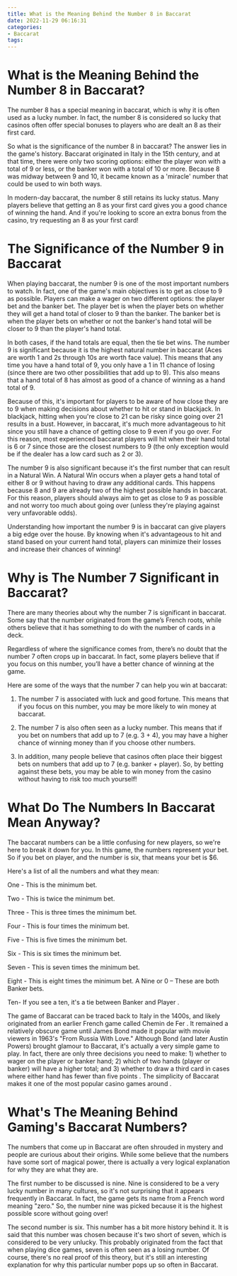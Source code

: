 ```yaml
---
title: What is the Meaning Behind the Number 8 in Baccarat
date: 2022-11-29 06:16:31
categories:
- Baccarat
tags:
---
```



#  What is the Meaning Behind the Number 8 in Baccarat?

The number 8 has a special meaning in baccarat, which is why it is often used as a lucky number. In fact, the number 8 is considered so lucky that casinos often offer special bonuses to players who are dealt an 8 as their first card.

So what is the significance of the number 8 in baccarat? The answer lies in the game's history. Baccarat originated in Italy in the 15th century, and at that time, there were only two scoring options: either the player won with a total of 9 or less, or the banker won with a total of 10 or more. Because 8 was midway between 9 and 10, it became known as a 'miracle' number that could be used to win both ways.

In modern-day baccarat, the number 8 still retains its lucky status. Many players believe that getting an 8 as your first card gives you a good chance of winning the hand. And if you're looking to score an extra bonus from the casino, try requesting an 8 as your first card!

#  The Significance of the Number 9 in Baccarat

When playing baccarat, the number 9 is one of the most important numbers to watch. In fact, one of the game's main objectives is to get as close to 9 as possible. Players can make a wager on two different options: the player bet and the banker bet. The player bet is when the player bets on whether they will get a hand total of closer to 9 than the banker. The banker bet is when the player bets on whether or not the banker's hand total will be closer to 9 than the player's hand total.

In both cases, if the hand totals are equal, then the tie bet wins. The number 9 is significant because it is the highest natural number in baccarat (Aces are worth 1 and 2s through 10s are worth face value). This means that any time you have a hand total of 9, you only have a 1 in 11 chance of losing (since there are two other possibilities that add up to 9). This also means that a hand total of 8 has almost as good of a chance of winning as a hand total of 9.

Because of this, it's important for players to be aware of how close they are to 9 when making decisions about whether to hit or stand in blackjack. In blackjack, hitting when you're close to 21 can be risky since going over 21 results in a bust. However, in baccarat, it's much more advantageous to hit since you still have a chance of getting close to 9 even if you go over. For this reason, most experienced baccarat players will hit when their hand total is 6 or 7 since those are the closest numbers to 9 (the only exception would be if the dealer has a low card such as 2 or 3).

The number 9 is also significant because it's the first number that can result in a Natural Win. A Natural Win occurs when a player gets a hand total of either 8 or 9 without having to draw any additional cards. This happens because 8 and 9 are already two of the highest possible hands in baccarat. For this reason, players should always aim to get as close to 9 as possible and not worry too much about going over (unless they're playing against very unfavorable odds).

Understanding how important the number 9 is in baccarat can give players a big edge over the house. By knowing when it's advantageous to hit and stand based on your current hand total, players can minimize their losses and increase their chances of winning!

#  Why is The Number 7 Significant in Baccarat?

There are many theories about why the number 7 is significant in baccarat. Some say that the number originated from the game’s French roots, while others believe that it has something to do with the number of cards in a deck.

Regardless of where the significance comes from, there’s no doubt that the number 7 often crops up in baccarat. In fact, some players believe that if you focus on this number, you’ll have a better chance of winning at the game.

Here are some of the ways that the number 7 can help you win at baccarat:

1. The number 7 is associated with luck and good fortune. This means that if you focus on this number, you may be more likely to win money at baccarat.

2. The number 7 is also often seen as a lucky number. This means that if you bet on numbers that add up to 7 (e.g. 3 + 4), you may have a higher chance of winning money than if you choose other numbers.

3. In addition, many people believe that casinos often place their biggest bets on numbers that add up to 7 (e.g. banker + player). So, by betting against these bets, you may be able to win money from the casino without having to risk too much yourself!

#  What Do The Numbers In Baccarat Mean Anyway?

The baccarat numbers can be a little confusing for new players, so we're here to break it down for you. In this game, the numbers represent your bet. So if you bet on player, and the number is six, that means your bet is $6.

Here's a list of all the numbers and what they mean:

One - This is the minimum bet.

Two - This is twice the minimum bet.

Three - This is three times the minimum bet.

Four - This is four times the minimum bet.

Five - This is five times the minimum bet.

Six - This is six times the minimum bet.

Seven - This is seven times the minimum bet.

Eight - This is eight times the minimum bet.
A Nine or 0 – These are both Banker bets.

 Ten- If you see a ten, it's a tie between Banker and Player .



  The game of Baccarat can be traced back to Italy in the 1400s, and likely originated from an earlier French game called Chemin de Fer . It remained a relatively obscure game until James Bond made it popular with movie viewers in 1963's "From Russia With Love."  Although Bond (and later Austin Powers) brought glamour to Baccarat, it's actually a very simple game to play. In fact, there are only three decisions you need to make:  1) whether to wager on the player or banker hand; 2) which of two hands (player or banker) will have a higher total; and 3) whether to draw a third card in cases where either hand has fewer than five points . The simplicity of Baccarat makes it one of the most popular casino games around .

#  What's The Meaning Behind Gaming's Baccarat Numbers?

The numbers that come up in Baccarat are often shrouded in mystery and people are curious about their origins. While some believe that the numbers have some sort of magical power, there is actually a very logical explanation for why they are what they are.

The first number to be discussed is nine. Nine is considered to be a very lucky number in many cultures, so it's not surprising that it appears frequently in Baccarat. In fact, the game gets its name from a French word meaning "zero." So, the number nine was picked because it is the highest possible score without going over!

The second number is six. This number has a bit more history behind it. It is said that this number was chosen because it's two short of seven, which is considered to be very unlucky. This probably originated from the fact that when playing dice games, seven is often seen as a losing number. Of course, there's no real proof of this theory, but it's still an interesting explanation for why this particular number pops up so often in Baccarat.